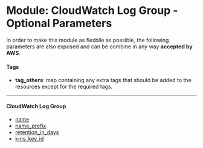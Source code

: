 # Module: CloudWatch Log Group - Optional Parameters

In order to make this module as flexbile as possible, the following parameters are also exposed and can be combine in any way **accepted by AWS**.

#### Tags

* **tag_others**: map containing any extra tags that should be added to the resources except for the required tags.

------

#### CloudWatch Log Group

* [name](https://www.terraform.io/docs/providers/aws/r/cloudwatch_log_group.html#name)
* [name_prefix](https://www.terraform.io/docs/providers/aws/r/cloudwatch_log_group.html#name_prefix)
* [retention_in_days](https://www.terraform.io/docs/providers/aws/r/cloudwatch_log_group.html#retention_in_days)
* [kms_key_id](https://www.terraform.io/docs/providers/aws/r/cloudwatch_log_group.html#kms_key_id)